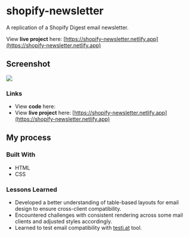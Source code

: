 # shopify-newsletter
A replication of a Shopify Digest email newsletter.

View **live project** here: [https://shopify-newsletter.netlify.app](https://shopify-newsletter.netlify.app)

## Screenshot

![]([https://i.ibb.co/898QHDY/img-newsletter.png])

### Links

- View **code** here:
- View **live project** here: [https://shopify-newsletter.netlify.app](https://shopify-newsletter.netlify.app)

## My process

### Built With
- HTML
- CSS

### Lessons Learned
- Developed a better understanding of table-based layouts for email design to ensure cross-client compatibility.
- Encountered challenges with consistent rendering across some mail clients and adjusted styles accordingly.
- Learned to test email compatibility with [testi.at](https://shopify-newsletter.netlify.app) tool.
